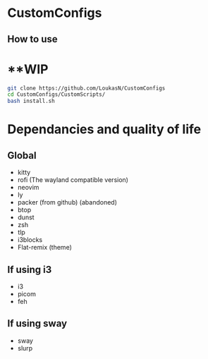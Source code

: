 # CustomConfigs

## How to use

# **WIP

```bash
git clone https://github.com/LoukasN/CustomConfigs
cd CustomConfigs/CustomScripts/
bash install.sh
```

# Dependancies and quality of life

## Global
<ul>
  <li>kitty</li>
  <li>rofi (The wayland compatible version)</li>
  <li>neovim</li>
  <li>ly</li>
  <li>packer (from github) (abandoned)</li>
  <li>btop</li>
  <li>dunst</li>
  <li>zsh</li>
  <li>tlp</li>
  <li>i3blocks</li>
  <li>Flat-remix (theme)</li>
</ul>

## If using i3
<ul>  
  <li>i3</li>
  <li>picom</li>
  <li>feh</li>  
</ul>

## If using sway
<ul>
  <li>sway</li>
  <li>slurp</li>
</ul>
